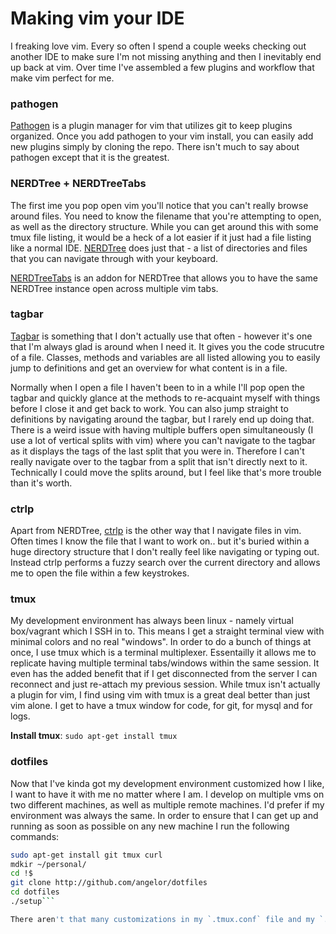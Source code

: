 # Making vim your IDE
I freaking love vim. Every so often I spend a couple weeks checking out another IDE to make sure I'm not missing anything and then I inevitably end up back at vim. Over time I've assembled a few plugins and workflow that make vim perfect for me.

### pathogen
[Pathogen](https://github.com/tpope/vim-pathogen) is a plugin manager for vim that utilizes git to keep plugins organized. Once you add pathogen to your vim install, you can easily add new plugins simply by cloning the repo. There isn't much to say about pathogen except that it is the greatest. 


### NERDTree + NERDTreeTabs
The first ime you pop open vim you'll notice that you can't really browse around files. You need to know the filename that you're attempting to open, as well as the directory structure. While you can get around this with some tmux file listing, it would be a heck of a lot easier if it just had a file listing like a normal IDE. [NERDTree](https://github.com/scrooloose/nerdtree) does just that - a list of directories and files that you can navigate through with your keyboard. 

[NERDTreeTabs](https://github.com/jistr/vim-nerdtree-tabs) is an addon for NERDTree that allows you to have the same NERDTree instance open across multiple vim tabs. 

### tagbar
[Tagbar](http://majutsushi.github.io/tagbar/) is something that I don't actually use that often - however it's one that I'm always glad is around when I need it. It gives you the code strucutre of a file. Classes, methods and variables are all listed allowing you to easily jump to definitions and get an overview for what content is in a file. 

Normally when I open a file I haven't been to in a while I'll pop open the tagbar and quickly glance at the methods to re-acquaint myself with things before I close it and get back to work. You can also jump straight to definitions by navigating around the tagbar, but I rarely end up doing that. There is a weird issue with having multiple buffers open simultaneously (I use a lot of vertical splits with vim) where you can't navigate to the tagbar as it displays the tags of the last split that you were in. Therefore I can't really navigate over to the tagbar from a split that isn't directly next to it. Technically I could move the splits around, but I feel like that's more trouble than it's worth.
### ctrlp
Apart from NERDTree, [ctrlp](https://github.com/kien/ctrlp.vim) is the other way that I navigate files in vim. Often times I know the file that I want to work on.. but it's buried within a huge directory structure that I don't really feel like navigating or typing out. Instead ctrlp performs a fuzzy search over the current directory and allows me to open the file within a few keystrokes.
### tmux
My development environment has always been linux - namely virtual box/vagrant which I SSH in to. This means I get a straight terminal view with minimal colors and no real "windows". In order to do a bunch of things at once, I use tmux which is a terminal multiplexer. Essentailly it allows me to replicate having multiple terminal tabs/windows within the same session. It even has the added benefit that if I get disconnected from the server I can reconnect and just re-attach my previous session. While tmux isn't actually a plugin for vim, I find using vim with tmux is a great deal better than just vim alone. I get to have a tmux window for code, for git, for mysql and for logs. 

**Install tmux**: `sudo apt-get install tmux`

### dotfiles
Now that I've kinda got my development environment customized how I like, I want to have it with me no matter where I am. I develop on multiple vms on two different machines, as well as multiple remote machines. I'd prefer if my environment was always the same. In order to ensure that I can get up and running as soon as possible on any new machine I run the following commands:

```bash
sudo apt-get install git tmux curl
mdkir ~/personal/
cd !$
git clone http://github.com/angelor/dotfiles
cd dotfiles
./setup```                            

There aren't that many customizations in my `.tmux.conf` file and my `.vimrc` ones. Mostly it's to set up plugins and to remap some keys for tmux.

